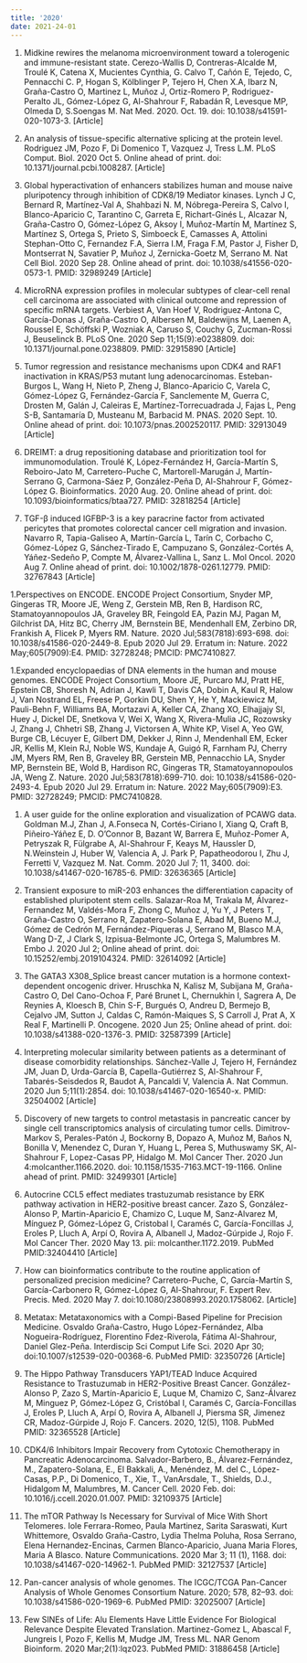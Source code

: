 ```yaml
---
title: '2020'
date: 2021-24-01
---
```


1. Midkine rewires the melanoma microenvironment toward a tolerogenic and immune-resistant state. Cerezo-Wallis D, Contreras-Alcalde M, Troulé K, Catena X, Mucientes Cynthia, G. Calvo T, Cañón E, Tejedo, C, Pennacchi C. P, Hogan S, Kölblinger P, Tejero H, Chen X.A, Ibarz N, Graña-Castro O, Martinez L, Muñoz J, Ortiz-Romero P, Rodriguez-Peralto JL, Gómez-López G, Al-Shahrour F, Rabadán R, Levesque MP, Olmeda D, S.Soengas M. Nat Med. 2020. Oct. 19. doi: 10.1038/s41591-020-1073-3. [Article]

1. An analysis of tissue-specific alternative splicing at the protein level. Rodriguez JM, Pozo F, Di Domenico T, Vazquez J, Tress L.M. PLoS Comput. Biol. 2020 Oct 5. Online ahead of print. doi: 10.1371/journal.pcbi.1008287. [Article]

1. Global hyperactivation of enhancers stabilizes human and mouse naive pluripotency through inhibition of CDK8/19 Mediator kinases. Lynch J C, Bernard R, Martínez-Val A, Shahbazi N. M, Nóbrega-Pereira S, Calvo I, Blanco-Aparicio C, Tarantino C, Garreta E, Richart-Ginés L, Alcazar N, Graña-Castro O, Gómez-López G, Aksoy I, Muñoz-Martín M, Martínez S, Martínez S, Ortega S, Prieto S, Simboeck E, Camasses A, Attolini Stephan-Otto C, Fernandez F.A, Sierra I.M, Fraga F.M, Pastor J, Fisher D, Montserrat N, Savatier P, Muñoz J, Zernicka-Goetz M, Serrano M. Nat Cell Biol. 2020 Sep 28. Online ahead of print. doi: 10.1038/s41556-020-0573-1. PMID: 32989249 [Article]

1. MicroRNA expression profiles in molecular subtypes of clear-cell renal cell carcinoma are associated with clinical outcome and repression of specific mRNA targets. Verbiest A, Van Hoef V, Rodriguez-Antona C, García-Donas J, Graña-Castro O, Albersen M, Baldewijns M, Laenen A, Roussel E, Schöffski P, Wozniak A, Caruso S, Couchy G, Zucman-Rossi J, Beuselinck B. PLoS One. 2020 Sep 11;15(9):e0238809. doi: 10.1371/journal.pone.0238809. PMID: 32915890 [Article]

1. Tumor regression and resistance mechanisms upon CDK4 and RAF1 inactivation in KRAS/P53 mutant lung adenocarcinomas. Esteban-Burgos L, Wang H, Nieto P, Zheng J, Blanco-Aparicio C, Varela C, Gómez-López G, Fernández-García F, Sanclemente M, Guerra C, Drosten M, Galán J, Caleiras E, Martínez-Torrecuadrada J, Fajas L, Peng S-B, Santamaría D, Musteanu M, Barbacid M. PNAS. 2020 Sept. 10. Online ahead of print. doi: 10.1073/pnas.2002520117. PMID: 32913049 [Article]
    
1. DREIMT: a drug repositioning database and prioritization tool for immunomodulation. Troulé K, López-Fernández H, García-Martín S, Reboiro-Jato M, Carretero-Puche C, Martorell-Marugán J, Martín-Serrano G, Carmona-Sáez P, González-Peña D, Al-Shahrour F, Gómez-López G. Bioinformatics. 2020 Aug. 20. Online ahead of print. doi: 10.1093/bioinformatics/btaa727. PMID: 32818254 [Article]

1. TGF-β induced IGFBP-3 is a key paracrine factor from activated pericytes that promotes colorectal cancer cell migration and invasion. Navarro R, Tapia-Galiseo A, Martín-García L, Tarín C, Corbacho C, Gómez-López G, Sánchez-Tirado E, Campuzano S, González-Cortés A, Yáñez-Sedeño P, Compte M, Álvarez-Vallina L, Sanz L. Mol Oncol. 2020 Aug 7. Online ahead of print. doi: 10.1002/1878-0261.12779. PMID: 32767843 [Article]

1.Perspectives on ENCODE.
ENCODE Project Consortium, Snyder MP, Gingeras TR, Moore JE, Weng Z, Gerstein MB, Ren B, Hardison RC, Stamatoyannopoulos JA, Graveley BR, Feingold EA, Pazin MJ, Pagan M, Gilchrist DA, Hitz BC, Cherry JM, Bernstein BE, Mendenhall EM, Zerbino DR, Frankish A, Flicek P, Myers RM. Nature. 2020 Jul;583(7818):693-698. doi: 10.1038/s41586-020-2449-8. Epub 2020 Jul 29. Erratum in: Nature. 2022 May;605(7909):E4. PMID: 32728248; PMCID: PMC7410827.

1.Expanded encyclopaedias of DNA elements in the human and mouse genomes.
ENCODE Project Consortium, Moore JE, Purcaro MJ, Pratt HE, Epstein CB, Shoresh N, Adrian J, Kawli T, Davis CA, Dobin A, Kaul R, Halow J, Van Nostrand EL, Freese P, Gorkin DU, Shen Y, He Y, Mackiewicz M, Pauli-Behn F, Williams BA, Mortazavi A, Keller CA, Zhang XO, Elhajjajy SI, Huey J, Dickel DE, Snetkova V, Wei X, Wang X, Rivera-Mulia JC, Rozowsky J, Zhang J, Chhetri SB, Zhang J, Victorsen A, White KP, Visel A, Yeo GW, Burge CB, Lécuyer E, Gilbert DM, Dekker J, Rinn J, Mendenhall EM, Ecker JR, Kellis M, Klein RJ, Noble WS, Kundaje A, Guigó R, Farnham PJ, Cherry JM, Myers RM, Ren B, Graveley BR, Gerstein MB, Pennacchio LA, Snyder MP, Bernstein BE, Wold B, Hardison RC, Gingeras TR, Stamatoyannopoulos JA, Weng Z. Nature. 2020 Jul;583(7818):699-710. doi: 10.1038/s41586-020-2493-4. Epub 2020 Jul 29. Erratum in: Nature. 2022 May;605(7909):E3. PMID: 32728249; PMCID: PMC7410828.

1. A user guide for the online exploration and visualization of PCAWG data. Goldman M.J, Zhan J, A.Fonseca N, Cortés-Ciriano I, Xiang Q,  Craft B, Piñeiro-Yáñez E, D. O’Connor B, Bazant W, Barrera E, Muñoz-Pomer A, Petryszak R, Fülgrabe A, Al-Shahrour F, Keays M, Haussler D, N.Weinstein J, Huber W, Valencia A, J. Park P, Papatheodorou I,  Zhu J, Ferretti V, Vazquez M. Nat. Comm. 2020 Jul 7; 11, 3400. doi: 10.1038/s41467-020-16785-6. PMID: 32636365 [Article]

1. Transient exposure to miR-203 enhances the differentiation capacity of established  pluripotent stem cells. Salazar-Roa M, Trakala M, Álvarez-Fernandez M, Valdés-Mora F, Zhong C, Muñoz J, Yu Y, J Peters T, Graña-Castro O, Serrano R, Zapatero-Solana E,  Abad M, Bueno M.J, Gómez de Cedrón M, Fernández-Piqueras J, Serrano M, Blasco M.A, Wang D-Z, J Clark S, Izpisua-Belmonte JC, Ortega S, Malumbres M. Embo J. 2020 Jul 2; Online ahead of print. doi: 10.15252/embj.2019104324. PMID: 32614092 [Article]

1. The GATA3 X308_Splice breast cancer mutation is a hormone context-dependent oncogenic driver. Hruschka N, Kalisz M, Subijana M, Graña-Castro O, Del Cano-Ochoa F, Paré Brunet L, Chernukhin I, Sagrera A, De Reynies A, Kloesch B, Chin S-F, Burgués O, Andreu D, Bermejo B, Cejalvo JM, Sutton J, Caldas C, Ramón-Maiques S, S Carroll J, Prat A, X Real F, Martinelli P. Oncogene. 2020 Jun 25; Online ahead of print. doi: 10.1038/s41388-020-1376-3. PMID: 32587399 [Article]

1. Interpreting molecular similarity between patients as a determinant of disease comorbidity relationships. Sánchez-Valle J, Tejero H, Fernández JM, Juan D, Urda-García B, Capella-Gutiérrez S, Al-Shahrour F, Tabarés-Seisdedos R, Baudot A, Pancaldi V, Valencia A. Nat Commun. 2020 Jun 5;11(1):2854. doi: 10.1038/s41467-020-16540-x. PMID: 32504002 [Article]

1. Discovery of new targets to control metastasis in pancreatic cancer by single cell transcriptomics analysis of circulating tumor cells. Dimitrov-Markov S, Perales-Patón J, Bockorny B, Dopazo A, Muñoz M, Baños N, Bonilla V, Menendez C, Duran Y, Huang L, Perea S, Muthuswamy SK, Al-Shahrour F, Lopez-Casas PP, Hidalgo M. Mol Cancer Ther. 2020 Jun 4:molcanther.1166.2020. doi: 10.1158/1535-7163.MCT-19-1166. Online ahead of print. PMID: 32499301 [Article]

1. Autocrine CCL5 effect mediates trastuzumab resistance by ERK pathway activation in HER2-positive breast cancer. Zazo S, González-Alonso P, Martin-Aparicio E, Chamizo C, Luque M, Sanz-Alvarez M, Mínguez P, Gómez-López G, Cristobal I, Caramés C, García-Foncillas J, Eroles P, Lluch A, Arpí O, Rovira A, Albanell J, Madoz-Gúrpide J, Rojo F. Mol Cancer Ther. 2020 May 13. pii: molcanther.1172.2019. PubMed PMID:32404410 [Article]

1. How can bioinformatics contribute to the routine application of personalized precision medicine? Carretero-Puche, C, García-Martín S, García-Carbonero R, Gómez-López G, Al-Shahrour, F.  Expert Rev. Precis. Med.  2020 May 7. doi:10.1080/23808993.2020.1758062. [Article]

1. Metatax: Metataxonomics with a Compi-Based Pipeline for Precision Medicine. Osvaldo Graña-Castro, Hugo López-Fernández, Alba Nogueira-Rodríguez, Florentino Fdez-Riverola, Fátima Al-Shahrour, Daniel Glez-Peña. Interdiscip Sci Comput Life Sci. 2020 Apr 30; doi:10.1007/s12539-020-00368-6. PubMed PMID: 32350726 [Article]

1. The Hippo Pathway Transducers YAP1/TEAD Induce Acquired Resistance to Trastuzumab in HER2-Positive Breast Cancer. González-Alonso P, Zazo S, Martín-Aparicio E, Luque M, Chamizo C, Sanz-Álvarez M, Minguez P, Gómez-López G, Cristóbal I, Caramés C, García-Foncillas J, Eroles P, Lluch A, Arpí O, Rovira A, Albanell J, Piersma SR, Jimenez CR, Madoz-Gúrpide J, Rojo F. Cancers. 2020, 12(5), 1108. PubMed PMID: 32365528 [Article]

1. CDK4/6 Inhibitors Impair Recovery from Cytotoxic Chemotherapy in Pancreatic Adenocarcinoma. Salvador-Barbero, B., Álvarez-Fernández, M., Zapatero-Solana, E., El Bakkali, A., Menéndez, M. del C., López-Casas, P.P., Di Domenico, T., Xie, T., VanArsdale, T., Shields, D.J., Hidalgom M, Malumbres, M. Cancer Cell. 2020 Feb. doi: 10.1016/j.ccell.2020.01.007. PMID: 32109375 [Article]

1. The mTOR Pathway Is Necessary for Survival of Mice With Short Telomeres. Iole Ferrara-Romeo, Paula Martinez, Sarita Saraswati, Kurt Whittemore, Osvaldo Graña-Castro, Lydia Thelma Poluha, Rosa Serrano, Elena Hernandez-Encinas, Carmen Blanco-Aparicio, Juana Maria Flores, Maria A Blasco. Nature Communications. 2020 Mar 3; 11 (1), 1168. doi: 10.1038/s41467-020-14962-1. PubMed PMID: 32127537 [Article]

1. Pan-cancer analysis of whole genomes. The ICGC/TCGA Pan-Cancer Analysis of Whole Genomes Consortium Nature. 2020; 578, 82–93. doi: 10.1038/s41586-020-1969-6. PubMed PMID: 32025007 [Article]

1. Few SINEs of Life: Alu Elements Have Little Evidence For Biological Relevance Despite Elevated Translation. Martinez-Gomez L, Abascal F, Jungreis I, Pozo F, Kellis M, Mudge JM, Tress ML. NAR Genom Bioinform. 2020 Mar;2(1):lqz023. PubMed PMID: 31886458 [Article]
